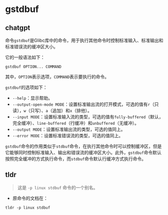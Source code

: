 # gstdbuf 
## chatgpt 
命令`gstdbuf`是Glibc库中的命令，用于执行其他命令时控制标准输入、标准输出和标准错误流的缓冲区大小。

它的一般语法如下：

```
gstdbuf OPTION... COMMAND
```

其中，`OPTION`表示选项，`COMMAND`表示要执行的命令。

`gstdbuf`的选项如下：

- `--help`：显示帮助。
- `--output-open-mode MODE`：设置标准输出流的打开模式，可选的值有`r`（只读），`w`（只写）、`a`（追加）和`x`（排他）。
- `--input MODE`：设置标准输入流的类型，可选的值有`fully-buffered`（默认，完全缓冲）、`line-buffered`（行缓冲）和`unbuffered`（无缓冲）。
- `--output MODE`：设置标准输出流的类型，可选的值同上。
- `--error MODE`：设置标准错误流的类型，可选的值同上。

`gstdbuf`命令的作用类似于`stdbuf`命令，在执行其他命令时可以控制缓冲区，但是它能够同时控制标准输入、输出和错误流的缓冲区大小。此外，`gstdbuf`命令默认按照完全缓冲的方式执行命令，而`stdbuf`命令默认行缓冲方式执行命令。 

## tldr 
 
> 这是 `-p linux stdbuf` 命令的一个别名。

- 原命令的文档在：

`tldr -p linux stdbuf`
